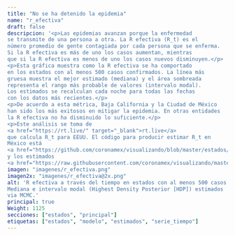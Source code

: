```yaml
---
title: "No se ha detenido la epidemia"
name: "r_efectiva"
draft: false
descripcion: '<p>Las epidemias avanzan porque la enfermedad
se transmite de una persona a otra. La R efectiva (R_t) es el
número promedio de gente contagiada por cada persona que se enferma.
Si la R efectiva es más de uno los casos aumentan, mientras
que si la R efectiva es menos de uno los casos nuevos disminuyen.</p>
<p>Esta gráfica muestra como la R efectiva se ha comportado
en los estados con al menos 500 casos confirmados. La línea más
gruesa muestra el mejor estimado (mediana) y el área sombreada
representa el rango más probable de valores (intervalo modal).
Los estimados se recalculan cada noche para todas las fechas
con los datos más recientes.</p>
<p>De acuerdo a esta métrica, Baja California y la Ciudad de México
han sido los más exitosos en mitigar la epidemia. En otras entidades
la R efectiva no ha disminuido lo suficiente.</p>
<p>Este análisis se toma de
<a href="https://rt.live/" target="_blank">rt.live</a>
que calcula R_t para EEUU. El código para producir estimar R_t en
México está
<a href="https://github.com/coronamex/visualizando/blob/master/estados/rt.live.ipynb" target="_blank">aquí</a>
y los estimados
<a href="https://raw.githubusercontent.com/coronamex/visualizando/master/estimados/rt_live_estimados.csv" target="_blank"> aquí</a>.</p>'
imagen: "imagenes/r_efectiva.png"
imagen2x: "imagenes/r_efectiva@2x.png"
alt: 'R efectiva a través del tiempo en estados con al menos 500 casos.
Mediana e intervalo modal (Highest Density Posterior [HDP]) estimados
via MCMC.'
principal: true
Weight: 1125
secciones: ["estados", "principal"]
etiquetas: ["estados", "modelo", "estimados", "serie_tiempo"]
---
```

